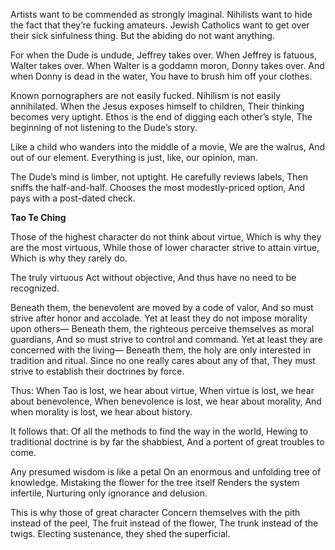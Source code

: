 Artists want to be commended as strongly imaginal.
Nihilists want to hide the fact that they’re fucking amateurs.
Jewish Catholics want to get over their sick sinfulness thing.
But the abiding do not want anything.

For when the Dude is undude, Jeffrey takes over.
When Jeffrey is fatuous, Walter takes over.
When Walter is a goddamn moron, Donny takes over.
And when Donny is dead in the water,
You have to brush him off your clothes.

Known pornographers are not easily fucked.
Nihilism is not easily annihilated.
When the Jesus exposes himself to children,
Their thinking becomes very uptight.
Ethos is the end of digging each other’s style,
The beginning of not listening to the Dude’s story.

Like a child who wanders into the middle of a movie,
We are the walrus,
And out of our element.
Everything is just, like, our opinion, man.

The Dude’s mind is limber, not uptight.
He carefully reviews labels,
Then sniffs the half-and-half.
Chooses the most modestly-priced option,
And pays with a post-dated check.

**Tao Te Ching**

Those of the highest character do not think about virtue,
Which is why they are the most virtuous,
While those of lower character strive to attain virtue,
Which is why they rarely do.

The truly virtuous
Act without objective,
And thus have no need to be recognized.

Beneath them, the benevolent are moved by a code of valor,
And so must strive after honor and accolade.
Yet at least they do not impose morality upon others—
Beneath them, the righteous perceive themselves as moral guardians,
And so must strive to control and command.
Yet at least they are concerned with the living—
Beneath them, the holy are only interested in tradition and ritual.
Since no one really cares about any of that,
They must strive to establish their doctrines by force.

Thus:
When Tao is lost, we hear about virtue,
When virtue is lost, we hear about benevolence,
When benevolence is lost, we hear about morality,
And when morality is lost, we hear about history.

It follows that:
Of all the methods to find the way in the world,
Hewing to traditional doctrine is by far the shabbiest,
And a portent of great troubles to come.

Any presumed wisdom is like a petal
On an enormous and unfolding tree of knowledge.
Mistaking the flower for the tree itself
Renders the system infertile,
Nurturing only ignorance and delusion.

This is why those of great character
Concern themselves with the pith instead of the peel,
The fruit instead of the flower,
The trunk instead of the twigs.
Electing sustenance, they shed the superficial.